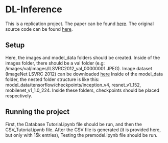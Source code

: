 # DL-Inference
This is a replication project. The paper can be found [here](https://arxiv.org/pdf/1805.04252.pdf). The original source code can be found [here](https://zenodo.org/record/1242583#.WvAmFXUvz80).  
## Setup
Here, the images and model_data folders should be created. Inside of the images folder, there should be a val folder (e.g: /images/val/images/ILSVRC2012_val_00000001.JPEG).
Image dataset (ImageNet LSVRC 2012) can be downloaded [here](https://academictorrents.com/details/5d6d0df7ed81efd49ca99ea4737e0ae5e3a5f2e5)
Inside of the model_data folder, the nested folder structure is like this: model_data/tensorflow/checkpoints/inception_v4, resnet_v1_152, mobilenet_v1_1.0_224.
Inside these folders, checkpoints should be placed respectively.  
## Running the project
First, the Database Tutorial.ipynb file should be run, and then the CSV_Tutorial.ipynb file. After the CSV file is generated (it is provided here, but only with 15k entries), Testing the premodel.ipynb file should be run.

